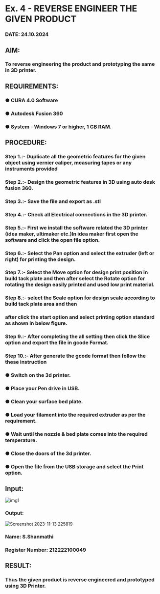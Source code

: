 # Ex. 4 - REVERSE ENGINEER THE GIVEN PRODUCT

### DATE: 24.10.2024

## AIM: 
### To reverse engineering the product and prototyping the same in 3D printer.

## REQUIREMENTS:
### ●	CURA 4.0 Software
### ●	 Autodesk Fusion 360
### ●	 System - Windows 7 or higher, 1 GB RAM.

## PROCEDURE:
### Step 1.:- Duplicate all the geometric features for the given object using vernier caliper, measuring tapes or any instruments provided
### Step 2.:- Design the geometric features in 3D using auto desk fusion 360.
### Step 3.:- Save the file and export as .stl
### Step 4.:- Check all Electrical connections in the 3D printer.
### Step 5.:- First we install the software related the 3D printer (idea maker, ultimaker etc.)In idea maker first open the software and click the open file option.
### Step 6.:- Select the Pan option and select the extruder (left or right) for printing the design.
### Step 7.:- Select the Move option for design print position in build tack plate and then after select the Rotate option for rotating the design easily printed and used low print material.
### Step 8.:- select the Scale option for design scale according to build tack plate area and then
### after click the start option and select printing option standard as shown in below figure.
### Step 9.:- After completing the all setting then click the Slice option and export the file in gcode Format.
### Step 10.:- After generate the gcode format then follow the these instruction 
  ###   ●	Switch on the 3d printer.
  ###   ●	Place your Pen drive in USB.
  ###   ●	Clean your surface bed plate.
  ###   ●	Load your filament into the required extruder as per the requirement.
  ###   ●	Wait until the nozzle & bed plate comes into the required temperature.
  ###   ●	Close the doors of the 3d printer.
  ###   ●	Open the file from the USB storage and select the Print option.

## Input:
![img1](https://github.com/ShanmathiShanmugam/Ex.-10---REVERSE-ENGINEER-THE-GIVEN-PRODUCT/assets/121243595/1bd8fae1-b6c0-4a5c-a8e9-8cacb1ef5fbe)

### Output:
![Screenshot 2023-11-13 225819](https://github.com/ShanmathiShanmugam/Ex.-10---REVERSE-ENGINEER-THE-GIVEN-PRODUCT/assets/121243595/a6f695f6-a140-426a-ab54-9ddabdbd41aa)


### Name: S.Shanmathi
### Register Number: 212222100049

## RESULT:
###   Thus the given product is reverse engineered and prototyped using 3D Printer.
